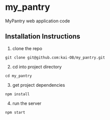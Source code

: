 # my_pantry
MyPantry web application code
## Installation Instructions
1. clone the repo <br/>
```console
git clone git@github.com:kai-OB/my_pantry.git
```
2. cd into project directory <br/>
```console
cd my_pantry
```
3. get project dependencies
```console
npm install
```
4. run the server
```console
npm start
```

